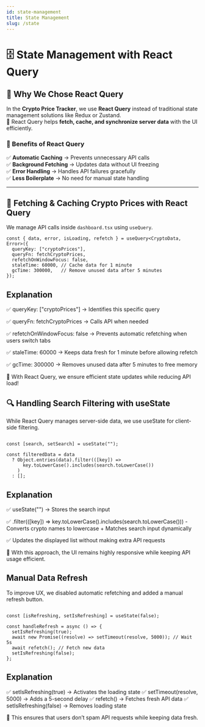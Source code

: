 ```yaml
---
id: state-management
title: State Management
slug: /state
---
```


# 🗄 State Management with React Query

## 📌 Why We Chose React Query

In the **Crypto Price Tracker**, we use **React Query** instead of traditional state management solutions like Redux or Zustand.  
📌 React Query helps **fetch, cache, and synchronize server data** with the UI efficiently.

### **🔹 Benefits of React Query**
✅ **Automatic Caching** → Prevents unnecessary API calls  
✅ **Background Fetching** → Updates data without UI freezing  
✅ **Error Handling** → Handles API failures gracefully  
✅ **Less Boilerplate** → No need for manual state handling  

---

## 🔄 **Fetching & Caching Crypto Prices with React Query**
We manage API calls inside `dashboard.tsx` using `useQuery`.

```tsx
const { data, error, isLoading, refetch } = useQuery<CryptoData, Error>({
  queryKey: ["cryptoPrices"],
  queryFn: fetchCryptoPrices,
  refetchOnWindowFocus: false,
  staleTime: 60000, // Cache data for 1 minute
  gcTime: 300000,   // Remove unused data after 5 minutes
});

```

## Explanation
✅ queryKey: ["cryptoPrices"] → Identifies this specific query

✅ queryFn: fetchCryptoPrices → Calls API when needed

✅ refetchOnWindowFocus: false → Prevents automatic refetching when users switch tabs

✅ staleTime: 60000 → Keeps data fresh for 1 minute before allowing refetch

✅ gcTime: 300000 → Removes unused data after 5 minutes to free memory

📌 With React Query, we ensure efficient state updates while reducing API load!

## 🔍 Handling Search Filtering with useState
While React Query manages server-side data, we use useState for client-side filtering.

```tsx

const [search, setSearch] = useState("");

const filteredData = data
  ? Object.entries(data).filter(([key]) =>
      key.toLowerCase().includes(search.toLowerCase())
    )
  : [];

```

## Explanation
✅ useState("") → Stores the search input

✅ .filter(([key]) => key.toLowerCase().includes(search.toLowerCase())) - Converts crypto names to lowercase + Matches search input dynamically

✅ Updates the displayed list without making extra API requests

📌 With this approach, the UI remains highly responsive while keeping API usage efficient.

## Manual Data Refresh

To improve UX, we disabled automatic refetching and added a manual refresh button.

```tsx

const [isRefreshing, setIsRefreshing] = useState(false);

const handleRefresh = async () => {
  setIsRefreshing(true);
  await new Promise((resolve) => setTimeout(resolve, 5000)); // Wait 5s
  await refetch(); // Fetch new data
  setIsRefreshing(false);
};

```
## Explanation
✅ setIsRefreshing(true) → Activates the loading state
✅ setTimeout(resolve, 5000) → Adds a 5-second delay
✅ refetch() → Fetches fresh API data
✅ setIsRefreshing(false) → Removes loading state

📌 This ensures that users don’t spam API requests while keeping data fresh.

